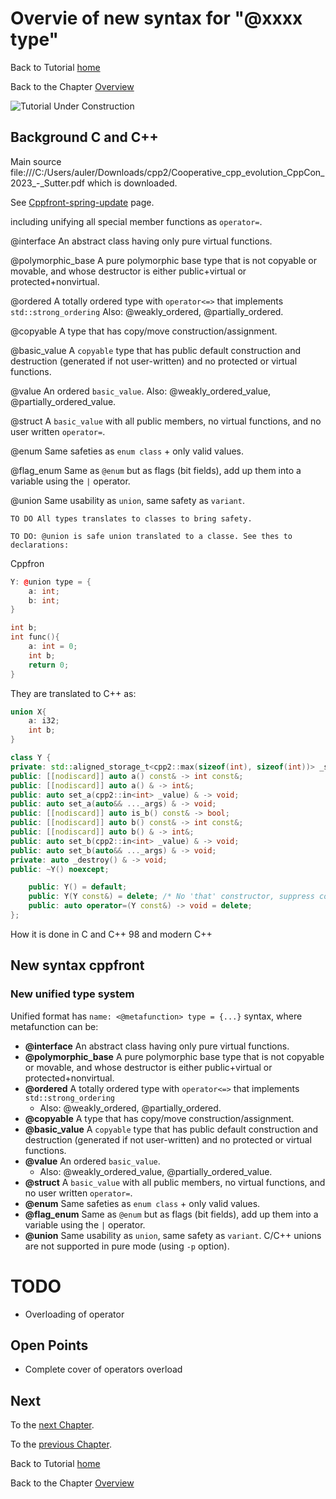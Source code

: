 # Overvie of new syntax for "@xxxx type"


Back to Tutorial [home](../README.md)

Back to the Chapter [Overview](Overview.md)

![Tutorial Under Construction](../TutorialUnderConstruction.png)

## Background C and C++

Main source file:///C:/Users/auler/Downloads/cpp2/Cooperative_cpp_evolution_CppCon_2023_-_Sutter.pdf which is downloaded.


See [Cppfront-spring-update](https://herbsutter.com/2023/04/30/Cppfront-spring-update/) page.

including unifying all special member functions as `operator=`.

@interface An abstract class having only pure virtual functions.

@polymorphic_base A pure polymorphic base type that is not copyable or movable, and whose destructor is either public+virtual or protected+nonvirtual.

@ordered A totally ordered type with `operator<=>` that implements `std::strong_ordering`
	Also: @weakly_ordered, @partially_ordered.
	
@copyable A type that has copy/move construction/assignment.

@basic_value A `copyable` type that has public default construction and destruction (generated if not user-written) and no protected or virtual functions.

@value An ordered `basic_value`.
	Also: @weakly_ordered_value, @partially_ordered_value.
	
@struct A `basic_value` with all public members, no virtual functions, and no user written `operator=`.

@enum Same safeties as `enum class` + only valid values.

@flag_enum Same as `@enum` but as flags (bit fields), add up them into a variable using the `|` operator.

@union Same usability as `union`, same safety as `variant`.

	TO DO All types translates to classes to bring safety.
	
	TO DO: @union is safe union translated to a classe. See thes to declarations:
Cppfron
```c++
Y: @union type = {
    a: int;
    b: int;
}

int b;
int func(){
    a: int = 0;
    int b;
    return 0;
}
```
They are translated to C++ as:
```c++
union X{
    a: i32;
    int b;
}

class Y {
private: std::aligned_storage_t<cpp2::max(sizeof(int), sizeof(int))> _storage {}; private: cpp2::i8 _discriminator {-1}; public: [[nodiscard]] auto is_a() const& -> bool;
public: [[nodiscard]] auto a() const& -> int const&;
public: [[nodiscard]] auto a() & -> int&;
public: auto set_a(cpp2::in<int> _value) & -> void;
public: auto set_a(auto&& ..._args) & -> void;
public: [[nodiscard]] auto is_b() const& -> bool;
public: [[nodiscard]] auto b() const& -> int const&;
public: [[nodiscard]] auto b() & -> int&;
public: auto set_b(cpp2::in<int> _value) & -> void;
public: auto set_b(auto&& ..._args) & -> void;
private: auto _destroy() & -> void;
public: ~Y() noexcept;

    public: Y() = default;
    public: Y(Y const&) = delete; /* No 'that' constructor, suppress copy */
    public: auto operator=(Y const&) -> void = delete;
};
```


How it is done in C and C++ 98 and modern C++

## New syntax cppfront

### New unified type system

Unified format has `name: <@metafunction> type = {...}` syntax, where metafunction can be:

- **@interface** An abstract class having only pure virtual functions.
- **@polymorphic_base** A pure polymorphic base type that is not copyable or movable, and whose destructor is either public+virtual or protected+nonvirtual.
- **@ordered** A totally ordered type with `operator<=>` that implements `std::strong_ordering`
	- Also: @weakly_ordered, @partially_ordered.
- **@copyable** A type that has copy/move construction/assignment.
- **@basic_value** A `copyable` type that has public default construction and destruction (generated if not user-written) and no protected or virtual functions.
- **@value** An ordered `basic_value`.
	- Also: @weakly_ordered_value, @partially_ordered_value.
- **@struct** A `basic_value` with all public members, no virtual functions, and no user written `operator=`.
- **@enum** Same safeties as `enum class` + only valid values.
- **@flag_enum** Same as `@enum` but as flags (bit fields), add up them into a variable using the `|` operator.
- **@union** Same usability as `union`, same safety as `variant`. C/C++ unions are not supported in pure mode (using `-p` option).



# TODO

- Overloading of operator

## Open Points

- Complete cover of operators overload


## Next

To the [next Chapter](Introduction_OOP.md).

To the [previous Chapter](../functions/Functional_prog.md).

Back to Tutorial [home](../README.md)

Back to the Chapter [Overview](Overview.md)
